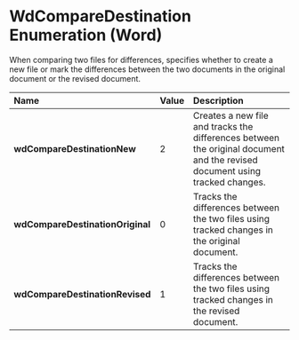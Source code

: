 
# WdCompareDestination Enumeration (Word)

When comparing two files for differences, specifies whether to create a new file or mark the differences between the two documents in the original document or the revised document.



|**Name**|**Value**|**Description**|
|:-----|:-----|:-----|
|**wdCompareDestinationNew**|2|Creates a new file and tracks the differences between the original document and the revised document using tracked changes.|
|**wdCompareDestinationOriginal**|0|Tracks the differences between the two files using tracked changes in the original document.|
|**wdCompareDestinationRevised**|1|Tracks the differences between the two files using tracked changes in the revised document.|
